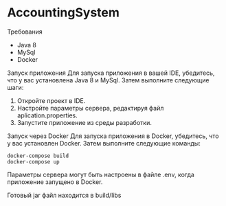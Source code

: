 # AccountingSystem
Требования
* Java 8
* MySql
* Docker

Запуск приложения
Для запуска приложения в вашей IDE, убедитесь, что у вас установлена Java 8 и MySql. Затем выполните следующие шаги:

1. Откройте проект в IDE.
2. Настройте параметры сервера, редактируя файл aplication.properties.
3. Запустите приложение из среды разработки.

Запуск через Docker
Для запуска приложения в Docker, убедитесь, что у вас установлен Docker. Затем выполните следующие команды:
```
docker-compose build
docker-compose up
```
Параметры сервера могут быть настроены в файле .env, когда приложение запущено в Docker.

Готовый jar файл находится в build/libs
